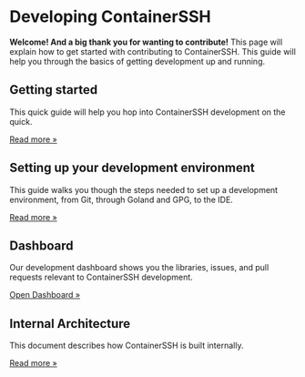 <h1>Developing ContainerSSH</h1>

**Welcome! And a big thank you for wanting to contribute!** This page will explain how to get started with contributing to ContainerSSH. This guide will help you through the basics of getting development up and running.

<div class="grid">
<div class="grid__box">
<h2>Getting started</h2>
<p>This quick guide will help you hop into ContainerSSH development on the quick.</p>
<p><a href="getting-started/" class="md-button">Read more »</a></p>
</div>
<div class="grid__box">
<h2>Setting up your development environment</h2>
<p>This guide walks you though the steps needed to set up a development environment, from Git, through Goland and GPG, to the IDE.</p>
<p><a href="devenv/" class="md-button">Read more »</a></p>
</div>
<div class="grid__box">
<h2>Dashboard</h2>
<p>Our development dashboard shows you the libraries, issues, and pull requests relevant to ContainerSSH development.</p>
<p><a href="dashboard/" class="md-button">Open Dashboard »</a></p>
</div>
<div class="grid__box">
<h2>Internal Architecture</h2>
<p>This document describes how ContainerSSH is built internally.</p>
<p><a href="internal-architecture/" class="md-button">Read more »</a></p>
</div>
</div>


